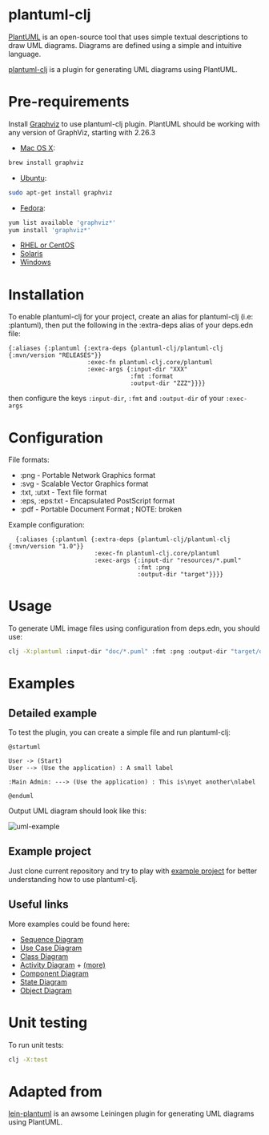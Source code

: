 plantuml-clj
=============

[PlantUML](http://plantuml.sourceforge.net) is an open-source tool that uses simple textual descriptions to draw UML diagrams. Diagrams are defined using a simple and intuitive language.

[plantuml-clj](https://github.com/jeremyvdw/plantuml-clj) is a plugin for generating UML diagrams using PlantUML.

Pre-requirements
================

Install [Graphviz](http://www.graphviz.org) to use plantuml-clj plugin. PlantUML should be working with any version of GraphViz, starting with 2.26.3

* [Mac OS X](http://www.graphviz.org/Download_macos.php):
```bash
brew install graphviz
```
* [Ubuntu](http://www.graphviz.org/Download_linux_ubuntu.php):
```bash
sudo apt-get install graphviz
```
* [Fedora](http://www.graphviz.org/Download_linux_fedora.php):
```bash
yum list available 'graphviz*'
yum install 'graphviz*'
```
* [RHEL or CentOS](http://www.graphviz.org/Download_linux_rhel.php)
* [Solaris](http://www.graphviz.org/Download_solaris.php)
* [Windows](http://www.graphviz.org/Download_windows.php)


Installation
============

To enable plantuml-clj for your project, create an alias for plantuml-clj (i.e: :plantuml), then put the following in the :extra-deps alias of your deps.edn file:

```edn
{:aliases {:plantuml {:extra-deps {plantuml-clj/plantuml-clj {:mvn/version "RELEASES"}}
                      :exec-fn plantuml-clj.core/plantuml
                      :exec-args {:input-dir "XXX"
                                  :fmt :format
                                  :output-dir "ZZZ"}}}}
```

then configure the keys `:input-dir`, `:fmt` and `:output-dir` of your `:exec-args` 

Configuration
=============

File formats:
- :png - Portable Network Graphics format
- :svg - Scalable Vector Graphics format
- :txt, :utxt - Text file format
- :eps, :eps:txt - Encapsulated PostScript format
- :pdf - Portable Document Format ; NOTE: broken

<!---
- :html, :html5 - HTML documents
- :mjpeg - MJPEG format
-->

Example configuration:

```edn
  {:aliases {:plantuml {:extra-deps {plantuml-clj/plantuml-clj {:mvn/version "1.0"}}
                        :exec-fn plantuml-clj.core/plantuml
                        :exec-args {:input-dir "resources/*.puml"
                                    :fmt :png
                                    :output-dir "target"}}}}
```


Usage
=====

To generate UML image files using configuration from deps.edn, you should use:

```bash
clj -X:plantuml :input-dir "doc/*.puml" :fmt :png :output-dir "target/doc"
```

Examples
========

Detailed example
----------------

To test the plugin, you can create a simple file and run plantuml-clj:
```
@startuml

User -> (Start)
User --> (Use the application) : A small label

:Main Admin: ---> (Use the application) : This is\nyet another\nlabel

@enduml
```
Output UML diagram should look like this:

![uml-example](http://plantuml.sourceforge.net/imgp/usecase_003.png)


Example project
---------------

Just clone current repository and try to play with [example project](https://github.com/jeremyvdw/plantuml-clj/tree/master/example) for better understanding how to use plantuml-clj.


Useful links
------------

More examples could be found here:
- [Sequence Diagram](http://plantuml.sourceforge.net/sequence.html)
- [Use Case Diagram](http://plantuml.sourceforge.net/usecase.html)
- [Class Diagram](http://plantuml.sourceforge.net/classes.html)
- [Activity Diagram](http://plantuml.sourceforge.net/activity.html) + [(more)](http://plantuml.sourceforge.net/activity2.html)
- [Component Diagram](http://plantuml.sourceforge.net/component.html)
- [State Diagram](http://plantuml.sourceforge.net/state.html)
- [Object Diagram](http://plantuml.sourceforge.net/objects.html)


Unit testing
============

To run unit tests:

```bash
clj -X:test
```

Adapted from
============

[lein-plantuml](https://github.com/vbauer/lein-plantuml) is an awsome Leiningen plugin for generating UML diagrams using PlantUML.
